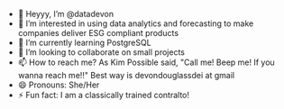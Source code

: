 - 👋 Heyyy, I’m @datadevon
- 👀 I’m interested in using data analytics and forecasting to make companies deliver ESG compliant products
- 🌱 I’m currently learning PostgreSQL
- 💞️ I’m looking to collaborate on small projects 
- 📫 How to reach me? As Kim Possible said, "Call me! Beep me! If you wanna reach me!!" Best way is devondouglassdei at gmail
- 😄 Pronouns: She/Her
- ⚡ Fun fact: I am a classically trained contralto!

<!---
datadevon/datadevon is a ✨ special ✨ repository because its `README.md` (this file) appears on your GitHub profile.
You can click the Preview link to take a look at your changes.
--->
